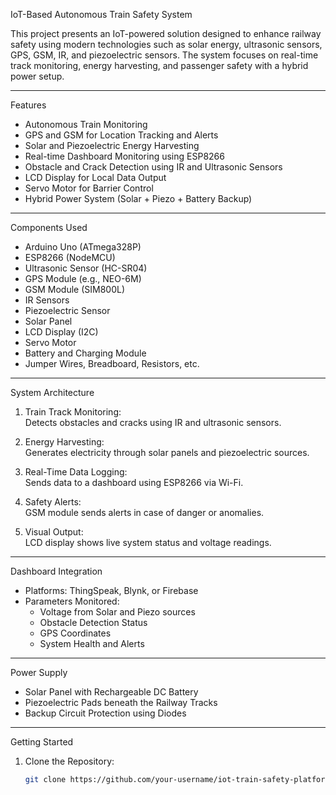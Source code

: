 IoT-Based Autonomous Train Safety System

This project presents an IoT-powered solution designed to enhance railway safety using modern technologies such as solar energy, ultrasonic sensors, GPS, GSM, IR, and piezoelectric sensors. The system focuses on real-time track monitoring, energy harvesting, and passenger safety with a hybrid power setup.

---

Features

- Autonomous Train Monitoring
- GPS and GSM for Location Tracking and Alerts
- Solar and Piezoelectric Energy Harvesting
- Real-time Dashboard Monitoring using ESP8266
- Obstacle and Crack Detection using IR and Ultrasonic Sensors
- LCD Display for Local Data Output
- Servo Motor for Barrier Control
- Hybrid Power System (Solar + Piezo + Battery Backup)

---

Components Used

- Arduino Uno (ATmega328P)
- ESP8266 (NodeMCU)
- Ultrasonic Sensor (HC-SR04)
- GPS Module (e.g., NEO-6M)
- GSM Module (SIM800L)
- IR Sensors
- Piezoelectric Sensor
- Solar Panel
- LCD Display (I2C)
- Servo Motor
- Battery and Charging Module
- Jumper Wires, Breadboard, Resistors, etc.

---

System Architecture

1. Train Track Monitoring:  
   Detects obstacles and cracks using IR and ultrasonic sensors.

2. Energy Harvesting:  
   Generates electricity through solar panels and piezoelectric sources.

3. Real-Time Data Logging:  
   Sends data to a dashboard using ESP8266 via Wi-Fi.

4. Safety Alerts:  
   GSM module sends alerts in case of danger or anomalies.

5. Visual Output:  
   LCD display shows live system status and voltage readings.

---

Dashboard Integration

- Platforms: ThingSpeak, Blynk, or Firebase
- Parameters Monitored:
  - Voltage from Solar and Piezo sources
  - Obstacle Detection Status
  - GPS Coordinates
  - System Health and Alerts

---

Power Supply

- Solar Panel with Rechargeable DC Battery
- Piezoelectric Pads beneath the Railway Tracks
- Backup Circuit Protection using Diodes

---

Getting Started

1. Clone the Repository:
   ```bash
   git clone https://github.com/your-username/iot-train-safety-platform.git
